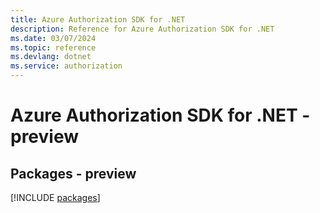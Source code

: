 ```yaml
---
title: Azure Authorization SDK for .NET
description: Reference for Azure Authorization SDK for .NET
ms.date: 03/07/2024
ms.topic: reference
ms.devlang: dotnet
ms.service: authorization
---
```

# Azure Authorization SDK for .NET - preview
## Packages - preview
[!INCLUDE [packages](authorization-index.md)]